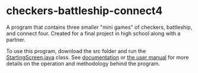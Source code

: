 # checkers-battleship-connect4
A program that contains three smaller "mini games" of checkers, battleship, and connect four. Created for a final project in high school along with a partner.

To use this program, download the src folder and run the [StartingScreen.java](src/GameEngine/StartingScreen.java) class. See [documentation](Documentation.pdf) or [the user manual](UserManual.pdf) for more details on the operation and methodology behind the program.
